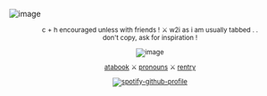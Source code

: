 ![image](https://github.com/user-attachments/assets/7571aa93-071f-4ecd-9bea-4e47957ef28c)
<div align="center">
<sub> c + h encouraged unless with friends ! ⚔︎ w2i as i am usually tabbed . .
<div align="center">
don't copy, ask for inspiration !

![image](https://github.com/user-attachments/assets/9c2b4297-e1ae-449c-bfb5-58cc68a9a260)

<div align="center">

[atabook](https://allmightyaxle.atabook.org) ⚔︎ [pronouns](https://pronouns.cc/@allmightyaxle) ⚔︎ [rentry](https://rentry.co/funfunforest)

[![spotify-github-profile](https://spotify-github-profile.kittinanx.com/api/view?uid=jzzgyjq9f3dlctzw2l2x58w3v&cover_image=true&theme=natemoo-re&show_offline=false&background_color=dcaddc&interchange=false&bar_color=f2e9f1&bar_color_cover=false)](https://github.com/kittinan/spotify-github-profile)
